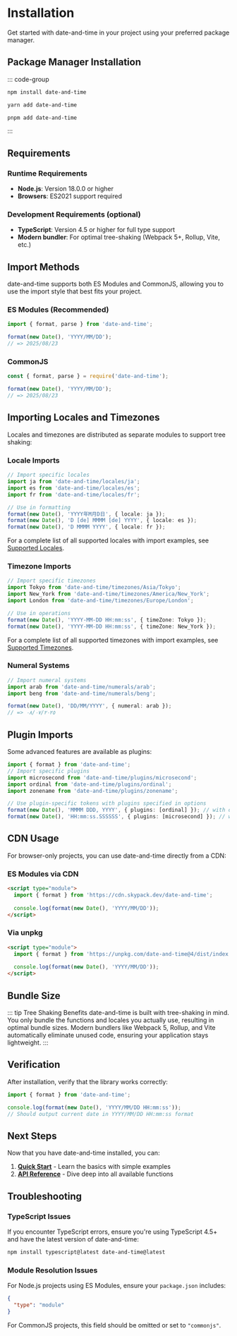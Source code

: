 # Installation

Get started with date-and-time in your project using your preferred package manager.

## Package Manager Installation

::: code-group

```bash [npm]
npm install date-and-time
```

```bash [yarn]
yarn add date-and-time
```

```bash [pnpm]
pnpm add date-and-time
```

:::

## Requirements

### Runtime Requirements

- **Node.js**: Version 18.0.0 or higher
- **Browsers**: ES2021 support required

### Development Requirements (optional)

- **TypeScript**: Version 4.5 or higher for full type support
- **Modern bundler**: For optimal tree-shaking (Webpack 5+, Rollup, Vite, etc.)

## Import Methods

date-and-time supports both ES Modules and CommonJS, allowing you to use the import style that best fits your project.

### ES Modules (Recommended)

```typescript
import { format, parse } from 'date-and-time';

format(new Date(), 'YYYY/MM/DD');
// => 2025/08/23
```

### CommonJS

```typescript
const { format, parse } = require('date-and-time');

format(new Date(), 'YYYY/MM/DD');
// => 2025/08/23
```

## Importing Locales and Timezones

Locales and timezones are distributed as separate modules to support tree shaking:

### Locale Imports

```typescript
// Import specific locales
import ja from 'date-and-time/locales/ja';
import es from 'date-and-time/locales/es';
import fr from 'date-and-time/locales/fr';

// Use in formatting
format(new Date(), 'YYYY年M月D日', { locale: ja });
format(new Date(), 'D [de] MMMM [de] YYYY', { locale: es });
format(new Date(), 'D MMMM YYYY', { locale: fr });
```

For a complete list of all supported locales with import examples, see [Supported Locales](../locales).

### Timezone Imports

```typescript
// Import specific timezones
import Tokyo from 'date-and-time/timezones/Asia/Tokyo';
import New_York from 'date-and-time/timezones/America/New_York';
import London from 'date-and-time/timezones/Europe/London';

// Use in operations
format(new Date(), 'YYYY-MM-DD HH:mm:ss', { timeZone: Tokyo });
format(new Date(), 'YYYY-MM-DD HH:mm:ss', { timeZone: New_York });
```

For a complete list of all supported timezones with import examples, see [Supported Timezones](../timezones).

### Numeral Systems

```typescript
// Import numeral systems
import arab from 'date-and-time/numerals/arab';
import beng from 'date-and-time/numerals/beng';

format(new Date(), 'DD/MM/YYYY', { numeral: arab });
// => ٠٨/٠٧/٢٠٢٥
```

## Plugin Imports

Some advanced features are available as plugins:

```typescript
import { format } from 'date-and-time';
// Import specific plugins
import microsecond from 'date-and-time/plugins/microsecond';
import ordinal from 'date-and-time/plugins/ordinal';
import zonename from 'date-and-time/plugins/zonename';

// Use plugin-specific tokens with plugins specified in options
format(new Date(), 'MMMM DDD, YYYY', { plugins: [ordinal] }); // with ordinal plugin
format(new Date(), 'HH:mm:ss.SSSSSS', { plugins: [microsecond] }); // with microsecond plugin
```

## CDN Usage

For browser-only projects, you can use date-and-time directly from a CDN:

### ES Modules via CDN

```html
<script type="module">
  import { format } from 'https://cdn.skypack.dev/date-and-time';
  
  console.log(format(new Date(), 'YYYY/MM/DD'));
</script>
```

### Via unpkg

```html
<script type="module">
  import { format } from 'https://unpkg.com/date-and-time@4/dist/index.js';
  
  console.log(format(new Date(), 'YYYY/MM/DD'));
</script>
```

## Bundle Size

::: tip Tree Shaking Benefits
date-and-time is built with tree-shaking in mind. You only bundle the functions and locales you actually use, resulting in optimal bundle sizes. Modern bundlers like Webpack 5, Rollup, and Vite automatically eliminate unused code, ensuring your application stays lightweight.
:::

## Verification

After installation, verify that the library works correctly:

```typescript
import { format } from 'date-and-time';

console.log(format(new Date(), 'YYYY/MM/DD HH:mm:ss'));
// Should output current date in YYYY/MM/DD HH:mm:ss format
```

## Next Steps

Now that you have date-and-time installed, you can:

1. **[Quick Start](./quick-start)** - Learn the basics with simple examples
2. **[API Reference](/api/)** - Dive deep into all available functions

## Troubleshooting

### TypeScript Issues

If you encounter TypeScript errors, ensure you're using TypeScript 4.5+ and have the latest version of date-and-time:

```bash
npm install typescript@latest date-and-time@latest
```

### Module Resolution Issues

For Node.js projects using ES Modules, ensure your `package.json` includes:

```json
{
  "type": "module"
}
```

For CommonJS projects, this field should be omitted or set to `"commonjs"`.
